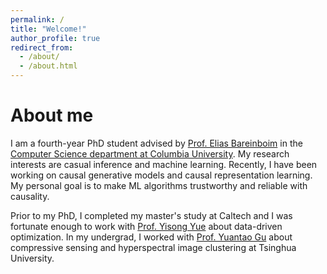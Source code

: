 ```yaml
---
permalink: /
title: "Welcome!"
author_profile: true
redirect_from: 
  - /about/
  - /about.html
---
```


About me
======
I am a fourth-year PhD student advised by [Prof. Elias Bareinboim](https://causalai.net/) in the [Computer Science department at Columbia University](https://www.cs.columbia.edu/). My research interests are casual inference and machine learning. Recently, I have been working on causal generative models and causal representation learning. My personal goal is to make ML algorithms trustworthy and reliable with causality.

Prior to my PhD, I completed my master's study at Caltech and I was fortunate enough to work with [Prof. Yisong Yue](http://www.yisongyue.com/) about data-driven optimization. 
In my undergrad, I worked with [Prof. Yuantao Gu](https://scholar.google.com/citations?user=FL61g6wAAAAJ&hl=en) about compressive sensing and hyperspectral image clustering at Tsinghua University.



